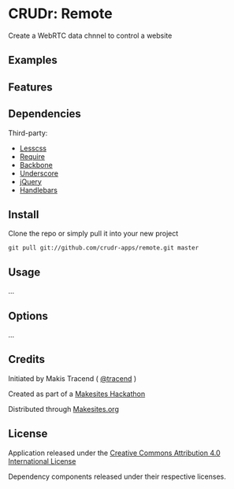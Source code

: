 # CRUDr: Remote

Create a WebRTC data chnnel to control a website


## Examples


## Features


## Dependencies

Third-party:

* [Lesscss](http://lesscss.org/)
* [Require](http://requirejs.org/)
* [Backbone](http://backbonejs.org/)
* [Underscore](http://underscorejs.org/)
* [jQuery](http://jquery.com/)
* [Handlebars](http://handlebarsjs.com/)


## Install

Clone the repo or simply pull it into your new project
```
git pull git://github.com/crudr-apps/remote.git master
```


## Usage

...


## Options

...


## Credits

Initiated by Makis Tracend ( [@tracend](http://github.com/tracend) )

Created as part of a [Makesites Hackathon](http://makesites-20141115.eventbrite.com/)

Distributed through [Makesites.org](http://makesites.org/)


## License

Application released under the [Creative Commons Attribution 4.0 International License](http://creativecommons.org/licenses/by/4.0/)

Dependency components released under their respective licenses.

